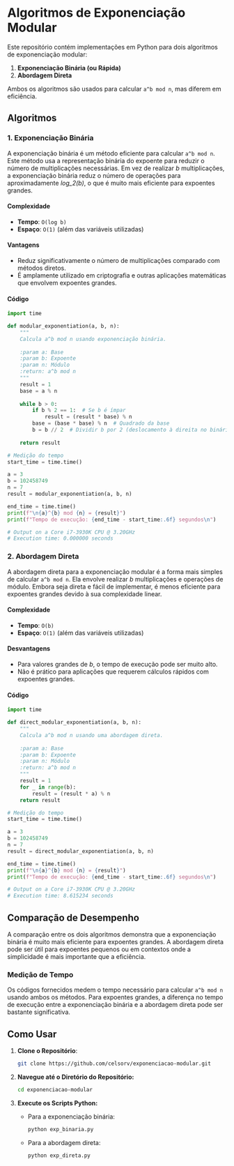 # Algoritmos de Exponenciação Modular

Este repositório contém implementações em Python para dois algoritmos de exponenciação modular:

1. **Exponenciação Binária (ou Rápida)**
2. **Abordagem Direta**

Ambos os algoritmos são usados para calcular ``a^b mod n``, mas diferem em eficiência.

## Algoritmos

### 1. Exponenciação Binária

A exponenciação binária é um método eficiente para calcular ``a^b mod n``. Este método usa a representação binária do expoente para reduzir o número de multiplicações necessárias. Em vez de realizar _b_ multiplicações, a exponenciação binária reduz o número de operações para aproximadamente _log_2(b)_, o que é muito mais eficiente para expoentes grandes.

#### Complexidade

- **Tempo**: ``O(log b)``
- **Espaço**: ``O(1)`` (além das variáveis utilizadas)

#### Vantagens

- Reduz significativamente o número de multiplicações comparado com métodos diretos.
- É amplamente utilizado em criptografia e outras aplicações matemáticas que envolvem expoentes grandes.

#### Código
```python
import time

def modular_exponentiation(a, b, n):
    """
    Calcula a^b mod n usando exponenciação binária.
    
    :param a: Base
    :param b: Expoente
    :param n: Módulo
    :return: a^b mod n
    """
    result = 1
    base = a % n
    
    while b > 0:
        if b % 2 == 1:  # Se b é ímpar
            result = (result * base) % n
        base = (base * base) % n  # Quadrado da base
        b = b // 2  # Dividir b por 2 (deslocamento à direita no binário)
    
    return result

# Medição do tempo
start_time = time.time()

a = 3
b = 102458749
n = 7
result = modular_exponentiation(a, b, n)

end_time = time.time()
print(f"\n{a}^{b} mod {n} = {result}")
print(f"Tempo de execução: {end_time - start_time:.6f} segundos\n")

# Output on a Core i7-3930K CPU @ 3.20GHz
# Execution time: 0.000000 seconds
```


### 2. Abordagem Direta

A abordagem direta para a exponenciação modular é a forma mais simples de calcular ``a^b mod n``. Ela envolve realizar _b_ multiplicações e operações de módulo. Embora seja direta e fácil de implementar, é menos eficiente para expoentes grandes devido à sua complexidade linear.

#### Complexidade

- **Tempo**: ``O(b)``
- **Espaço**: ``O(1)`` (além das variáveis utilizadas)

#### Desvantagens

- Para valores grandes de _b_, o tempo de execução pode ser muito alto.
- Não é prático para aplicações que requerem cálculos rápidos com expoentes grandes.

#### Código
```python
import time

def direct_modular_exponentiation(a, b, n):
    """
    Calcula a^b mod n usando uma abordagem direta.
    
    :param a: Base
    :param b: Expoente
    :param n: Módulo
    :return: a^b mod n
    """
    result = 1
    for _ in range(b):
        result = (result * a) % n
    return result

# Medição do tempo
start_time = time.time()

a = 3
b = 102458749
n = 7
result = direct_modular_exponentiation(a, b, n)

end_time = time.time()
print(f"\n{a}^{b} mod {n} = {result}")
print(f"Tempo de execução: {end_time - start_time:.6f} segundos\n")

# Output on a Core i7-3930K CPU @ 3.20GHz
# Execution time: 8.615234 seconds
```

## Comparação de Desempenho

A comparação entre os dois algoritmos demonstra que a exponenciação binária é muito mais eficiente para expoentes grandes. A abordagem direta pode ser útil para expoentes pequenos ou em contextos onde a simplicidade é mais importante que a eficiência.

### Medição de Tempo

Os códigos fornecidos medem o tempo necessário para calcular ``a^b mod n`` usando ambos os métodos. Para expoentes grandes, a diferença no tempo de execução entre a exponenciação binária e a abordagem direta pode ser bastante significativa.

## Como Usar

1. **Clone o Repositório**:
   ```bash
   git clone https://github.com/celsorv/exponenciacao-modular.git
   ```

2. **Navegue até o Diretório do Repositório:**
    ```bash
    cd exponenciacao-modular
    ```

3. **Execute os Scripts Python:**
    - Para a exponenciação binária:
        ```bash
        python exp_binaria.py
        ```
    - Para a abordagem direta:
        ```bash
        python exp_direta.py
        ```
